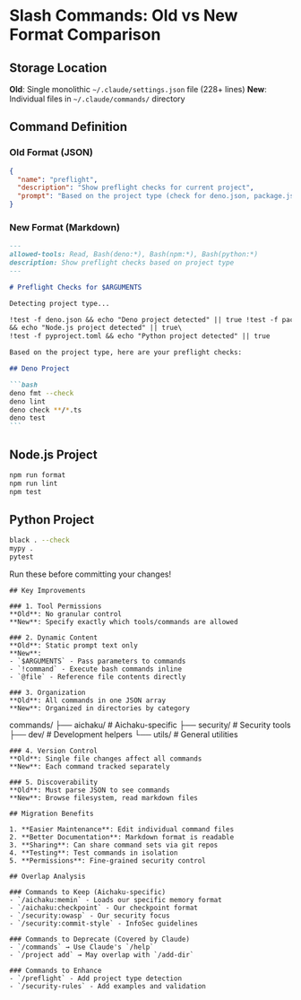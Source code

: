 # Slash Commands: Old vs New Format Comparison

## Storage Location

**Old**: Single monolithic `~/.claude/settings.json` file (228+ lines) **New**:
Individual files in `~/.claude/commands/` directory

## Command Definition

### Old Format (JSON)

```json
{
  "name": "preflight",
  "description": "Show preflight checks for current project",
  "prompt": "Based on the project type (check for deno.json, package.json, pyproject.toml, etc.), show me the appropriate preflight checks I should run before committing code."
}
```

### New Format (Markdown)

````markdown
---
allowed-tools: Read, Bash(deno:*), Bash(npm:*), Bash(python:*)
description: Show preflight checks based on project type
---

# Preflight Checks for $ARGUMENTS

Detecting project type...

!test -f deno.json && echo "Deno project detected" || true !test -f package.json
&& echo "Node.js project detected" || true\
!test -f pyproject.toml && echo "Python project detected" || true

Based on the project type, here are your preflight checks:

## Deno Project

```bash
deno fmt --check
deno lint
deno check **/*.ts
deno test
```
````

## Node.js Project

```bash
npm run format
npm run lint
npm test
```

## Python Project

```bash
black . --check
mypy .
pytest
```

Run these before committing your changes!

```
## Key Improvements

### 1. Tool Permissions
**Old**: No granular control
**New**: Specify exactly which tools/commands are allowed

### 2. Dynamic Content  
**Old**: Static prompt text only
**New**: 
- `$ARGUMENTS` - Pass parameters to commands
- `!command` - Execute bash commands inline
- `@file` - Reference file contents directly

### 3. Organization
**Old**: All commands in one JSON array
**New**: Organized in directories by category
```

commands/ ├── aichaku/ # Aichaku-specific ├── security/ # Security tools ├──
dev/ # Development helpers └── utils/ # General utilities

```
### 4. Version Control
**Old**: Single file changes affect all commands
**New**: Each command tracked separately

### 5. Discoverability
**Old**: Must parse JSON to see commands
**New**: Browse filesystem, read markdown files

## Migration Benefits

1. **Easier Maintenance**: Edit individual command files
2. **Better Documentation**: Markdown format is readable
3. **Sharing**: Can share command sets via git repos
4. **Testing**: Test commands in isolation
5. **Permissions**: Fine-grained security control

## Overlap Analysis

### Commands to Keep (Aichaku-specific)
- `/aichaku:memin` - Loads our specific memory format
- `/aichaku:checkpoint` - Our checkpoint format
- `/security:owasp` - Our security focus
- `/security:commit-style` - InfoSec guidelines

### Commands to Deprecate (Covered by Claude)
- `/commands` → Use Claude's `/help`
- `/project add` → May overlap with `/add-dir`

### Commands to Enhance
- `/preflight` - Add project type detection
- `/security-rules` - Add examples and validation
```
